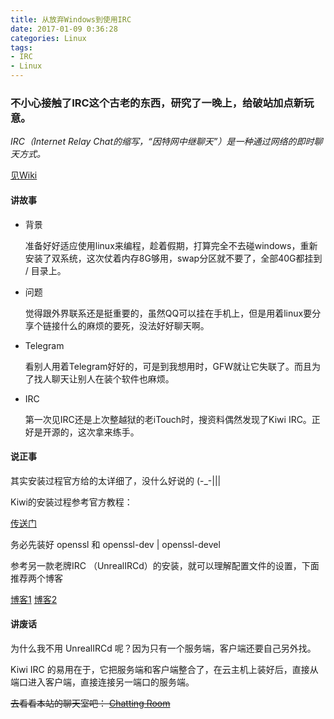 ```yaml
---
title: 从放弃Windows到使用IRC
date: 2017-01-09 0:36:28
categories: Linux
tags:  
- IRC
- Linux
---
```


### 不小心接触了IRC这个古老的东西，研究了一晚上，给破站加点新玩意。

_IRC（Internet Relay Chat的缩写，“因特网中继聊天”）是一种通过网络的即时聊天方式。_

[见Wiki](https://zh.wikipedia.org/wiki/IRC)

#### 讲故事

* 背景

  准备好好适应使用linux来编程，趁着假期，打算完全不去碰windows，重新安装了双系统，这次仗着内存8G够用，swap分区就不要了，全部40G都挂到 / 目录上。

* 问题

  觉得跟外界联系还是挺重要的，虽然QQ可以挂在手机上，但是用着linux要分享个链接什么的麻烦的要死，没法好好聊天啊。

* Telegram

  看别人用着Telegram好好的，可是到我想用时，GFW就让它失联了。而且为了找人聊天让别人在装个软件也麻烦。

* IRC

  第一次见IRC还是上次整越狱的老iTouch时，搜资料偶然发现了Kiwi IRC。正好是开源的，这次拿来练手。

#### 说正事

其实安装过程官方给的太详细了，没什么好说的 (-_-|||

Kiwi的安装过程参考官方教程：

[传送门](https://kiwiirc.com/docs/installing)

务必先装好 openssl 和 openssl-dev | openssl-devel

参考另一款老牌IRC （UnrealIRCd）的安装，就可以理解配置文件的设置，下面推荐两个博客

[博客1](https://www.dadclab.com/archives/6007.jiecao) [博客2](http://soft.dog/2016/03/25/unrealircd-basic/)

#### 讲废话

为什么我不用 UnrealIRCd 呢？因为只有一个服务端，客户端还要自己另外找。

Kiwi IRC 的易用在于，它把服务端和客户端整合了，在云主机上装好后，直接从端口进入客户端，直接连接另一端口的服务端。

~~去看看本站的聊天室吧： [Chatting Room](#missing)~~




